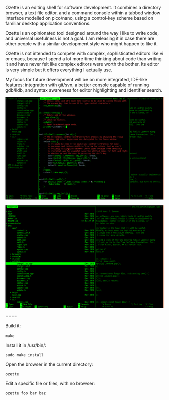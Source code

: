 Ozette is an editing shell for software development. It combines a directory
browser, a text file editor, and a command console within a tabbed window
interface modelled on pico/nano, using a control-key scheme based on familiar
desktop application conventions.

Ozette is an opinionated tool designed around the way I like to write code, and
universal usefulness is not a goal. I am releasing it in case there are other
people with a similar development style who might happen to like it.

Ozette is not intended to compete with complex, sophisticated editors like vi or
emacs, because I spend a lot more time thinking about code than writing it and
have never felt like complex editors were worth the bother. Its editor is very
simple but it offers everything I actually use.

My focus for future development will be on more integrated, IDE-like features:
integration with git/svn, a better console capable of running gdb/lldb, and
syntax awareness for editor highlighting and identifier search.

![editor screenshot](screenshots/2017-09-29_10-50-22.png?raw=true)

![browser screenshot](screenshots/2017-09-29_10-54-10.png?raw=true)

====

Build it:

	make

Install it in /usr/bin/:

	sudo make install

Open the browser in the current directory:

	ozette

Edit a specific file or files, with no browser:

	ozette foo bar baz




